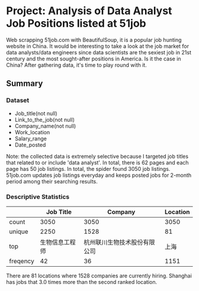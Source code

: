 # Project: Analysis of Data Analyst Job Positions listed at 51job

Web scrapping 51job.com with BeautifulSoup, it is a popular job hunting website in China. It would be interesting to take a look at the job market for data analysts/data engineers since data scientists are the sexiest job in 21st century and the most sought-after positions in America. Is it the case in China? After gathering data, it's time to play round with it. 


## Summary
### Dataset
- Job_title(not null)
- Link_to_the_job(not null)
- Company_name(not null)
- Work_location
- Salary_range
- Date_posted


Note: the collected data is extremely selective because I targeted job titles that related to or include 'data analyst'. In total, there is 62 pages and each page has 50 job listings. In total, the spider found 3050 job listings. 51job.com updates job listings everyday and keeps posted jobs for 2-month period among their searching results.


### Descriptive Statistics

|              |Job Title      |Company       |Location    |
| ------------ | ------------- | ------------ | ---------- |
| count        | 3050          | 3050         | 3050       |
| unique       | 2250          | 1528         | 81         |
| top          | 生物信息工程师   | 杭州联川生物技术股份有限公司 | 上海       |
| freqency     | 42            | 36           | 1151       |


There are 81 locations where 1528 companies are currently hiring.
Shanghai has jobs that 3.0 times more than the second ranked location.
